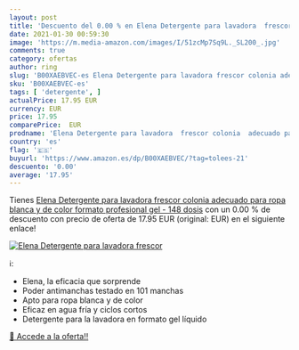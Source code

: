 ```yaml
---
layout: post
title: 'Descuento del 0.00 % en Elena Detergente para lavadora  frescor '
date: 2021-01-30 00:59:30
image: 'https://m.media-amazon.com/images/I/51zcMp7Sq9L._SL200_.jpg'
comments: true
category: ofertas
author: ring
slug: 'B00XAEBVEC-es Elena Detergente para lavadora frescor colonia adecuado...'
sku: 'B00XAEBVEC-es'
tags: [ 'detergente', ]
actualPrice: 17.95 EUR
currency: EUR
price: 17.95
comparePrice:  EUR
prodname: 'Elena Detergente para lavadora  frescor colonia  adecuado para ropa blanca y de color  formato profesional gel - 148 dosis'
country: 'es'
flag: '🇪🇸'
buyurl: 'https://www.amazon.es/dp/B00XAEBVEC/?tag=tolees-21'
descuento: '0.00'
average: '17.95'
---
```


Tienes [Elena Detergente para lavadora  frescor colonia  adecuado para ropa blanca y de color  formato profesional gel - 148 dosis](https://www.amazon.es/dp/B00XAEBVEC/?tag=tolees-21) con un 0.00 % de descuento con precio de oferta de 17.95 EUR (original:  EUR) en el siguiente enlace!

[![Elena Detergente para lavadora  frescor ](https://m.media-amazon.com/images/I/51zcMp7Sq9L._SL200_.jpg)](https://www.amazon.es/dp/B00XAEBVEC/?tag=tolees-21)

ℹ️:

- Elena, la eficacia que sorprende
- Poder antimanchas testado en 101 manchas
- Apto para ropa blanca y de color
- Eficaz en agua fría y ciclos cortos
- Detergente para la lavadora en formato gel líquido

[🛒 Accede a la oferta!!](https://www.amazon.es/dp/B00XAEBVEC/?tag=tolees-21)
